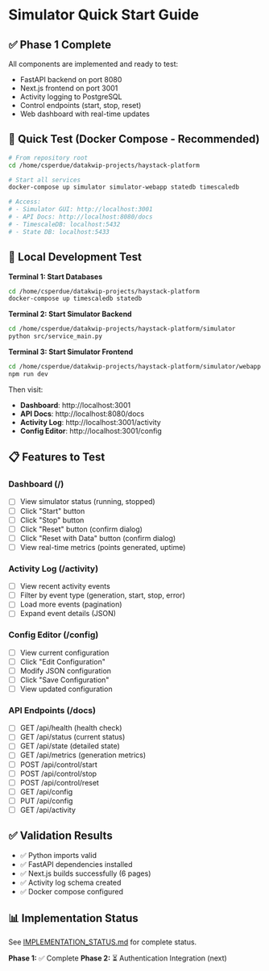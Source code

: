 # Simulator Quick Start Guide

## ✅ Phase 1 Complete

All components are implemented and ready to test:
- FastAPI backend on port 8080
- Next.js frontend on port 3001
- Activity logging to PostgreSQL
- Control endpoints (start, stop, reset)
- Web dashboard with real-time updates

## 🚀 Quick Test (Docker Compose - Recommended)

```bash
# From repository root
cd /home/csperdue/datakwip-projects/haystack-platform

# Start all services
docker-compose up simulator simulator-webapp statedb timescaledb

# Access:
# - Simulator GUI: http://localhost:3001
# - API Docs: http://localhost:8080/docs
# - TimescaleDB: localhost:5432
# - State DB: localhost:5433
```

## 🔧 Local Development Test

**Terminal 1: Start Databases**
```bash
cd /home/csperdue/datakwip-projects/haystack-platform
docker-compose up timescaledb statedb
```

**Terminal 2: Start Simulator Backend**
```bash
cd /home/csperdue/datakwip-projects/haystack-platform/simulator
python src/service_main.py
```

**Terminal 3: Start Simulator Frontend**
```bash
cd /home/csperdue/datakwip-projects/haystack-platform/simulator/webapp
npm run dev
```

Then visit:
- **Dashboard**: http://localhost:3001
- **API Docs**: http://localhost:8080/docs
- **Activity Log**: http://localhost:3001/activity
- **Config Editor**: http://localhost:3001/config

## 📋 Features to Test

### Dashboard (/)
- [ ] View simulator status (running, stopped)
- [ ] Click "Start" button
- [ ] Click "Stop" button
- [ ] Click "Reset" button (confirm dialog)
- [ ] Click "Reset with Data" button (confirm dialog)
- [ ] View real-time metrics (points generated, uptime)

### Activity Log (/activity)
- [ ] View recent activity events
- [ ] Filter by event type (generation, start, stop, error)
- [ ] Load more events (pagination)
- [ ] Expand event details (JSON)

### Config Editor (/config)
- [ ] View current configuration
- [ ] Click "Edit Configuration"
- [ ] Modify JSON configuration
- [ ] Click "Save Configuration"
- [ ] View updated configuration

### API Endpoints (/docs)
- [ ] GET /api/health (health check)
- [ ] GET /api/status (current status)
- [ ] GET /api/state (detailed state)
- [ ] GET /api/metrics (generation metrics)
- [ ] POST /api/control/start
- [ ] POST /api/control/stop
- [ ] POST /api/control/reset
- [ ] GET /api/config
- [ ] PUT /api/config
- [ ] GET /api/activity

## ✅ Validation Results

- ✅ Python imports valid
- ✅ FastAPI dependencies installed
- ✅ Next.js builds successfully (6 pages)
- ✅ Activity log schema created
- ✅ Docker compose configured

## 📊 Implementation Status

See [IMPLEMENTATION_STATUS.md](../IMPLEMENTATION_STATUS.md) for complete status.

**Phase 1:** ✅ Complete
**Phase 2:** ⏳ Authentication Integration (next)
